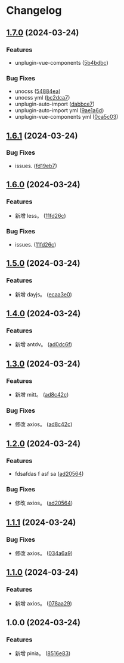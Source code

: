 # Changelog

## [1.7.0](https://github.com/thelastcookies/test/compare/v1.6.1...v1.7.0) (2024-03-24)


### Features

* unplugin-vue-components ([5b4bdbc](https://github.com/thelastcookies/test/commit/5b4bdbce8b83904c187462b2935efabdf8b453a1))


### Bug Fixes

* unocss ([54884ea](https://github.com/thelastcookies/test/commit/54884eaae8c9b1c77d7da3f727fb704d16239181))
* unocss yml ([bc2dca7](https://github.com/thelastcookies/test/commit/bc2dca795d83affda72fc62ed5c4190de986e778))
* unplugin-auto-import ([dabbce7](https://github.com/thelastcookies/test/commit/dabbce78bf73e237f4c51e445e5913388d8fadbf))
* unplugin-auto-import yml ([9ae1a6d](https://github.com/thelastcookies/test/commit/9ae1a6de539fe1b0e6298c7f3bffad3dd2c4b5c9))
* unplugin-vue-components yml ([0ca5c03](https://github.com/thelastcookies/test/commit/0ca5c0308bbfd133b984161e9627f17dfc9afd61))

## [1.6.1](https://github.com/thelastcookies/test/compare/v1.6.0...v1.6.1) (2024-03-24)


### Bug Fixes

* issues. ([fd19eb7](https://github.com/thelastcookies/test/commit/fd19eb7863953863bd03b415836f9a52db9d0d5b))

## [1.6.0](https://github.com/thelastcookies/test/compare/v1.5.0...v1.6.0) (2024-03-24)


### Features

* 新增 less。 ([11fd26c](https://github.com/thelastcookies/test/commit/11fd26ce7f04ec49aa58f12c72402d8b4d21b00d))


### Bug Fixes

* issues. ([11fd26c](https://github.com/thelastcookies/test/commit/11fd26ce7f04ec49aa58f12c72402d8b4d21b00d))

## [1.5.0](https://github.com/thelastcookies/test/compare/v1.4.0...v1.5.0) (2024-03-24)


### Features

* 新增 dayjs。 ([ecaa3e0](https://github.com/thelastcookies/test/commit/ecaa3e07bcd0f47935e4bcaefa6d240ee82b1c8e))

## [1.4.0](https://github.com/thelastcookies/test/compare/v1.3.0...v1.4.0) (2024-03-24)


### Features

* 新增 antdv。 ([ad0dc6f](https://github.com/thelastcookies/test/commit/ad0dc6fe22ae87162383a32abe6b0a52648bf60c))

## [1.3.0](https://github.com/thelastcookies/test/compare/v1.2.0...v1.3.0) (2024-03-24)


### Features

* 新增 mitt。 ([ad8c42c](https://github.com/thelastcookies/test/commit/ad8c42c354e13bdf330e551f554ee9a997ab1170))


### Bug Fixes

* 修改 axios。 ([ad8c42c](https://github.com/thelastcookies/test/commit/ad8c42c354e13bdf330e551f554ee9a997ab1170))

## [1.2.0](https://github.com/thelastcookies/test/compare/v1.1.1...v1.2.0) (2024-03-24)


### Features

* fdsafdas f asf sa ([ad20564](https://github.com/thelastcookies/test/commit/ad20564e572aa51ae8ef61c0e8401a4cd4012e8e))


### Bug Fixes

* 修改 axios。 ([ad20564](https://github.com/thelastcookies/test/commit/ad20564e572aa51ae8ef61c0e8401a4cd4012e8e))

## [1.1.1](https://github.com/thelastcookies/test/compare/v1.1.0...v1.1.1) (2024-03-24)


### Bug Fixes

* 修改 axios。 ([034a6a9](https://github.com/thelastcookies/test/commit/034a6a953f911c86e6b02cafe93793d72ec670ca))

## [1.1.0](https://github.com/thelastcookies/test/compare/v1.0.0...v1.1.0) (2024-03-24)


### Features

* 新增 axios。 ([078aa29](https://github.com/thelastcookies/test/commit/078aa29951385bbd95c5aeaf54d7ad5e54ca3e1a))

## 1.0.0 (2024-03-24)


### Features

* 新增 pinia。 ([8516e83](https://github.com/thelastcookies/test/commit/8516e8389728fde4d502ee5046cb47f9d0e265ac))
